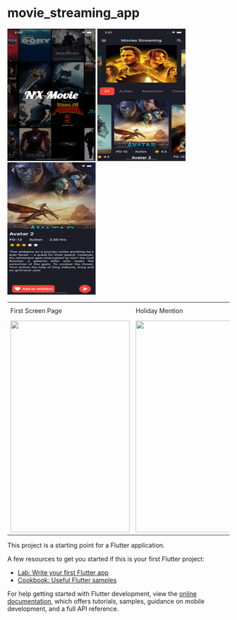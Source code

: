 # movie_streaming_app

<img src="https://raw.githubusercontent.com/Basu0369/movie_streaming_app/ec2d5ada42adbbc8fa3c4fad11dfb4fe38690831/images/Simulator%20Screen%20Shot%20-%20iPhone%2011%20Pro%20-%202022-12-26%20at%2002.09.04.png" width="200" height="300">

<img src="https://github.com/Basu0369/movie_streaming_app/blob/master/images/homescreen.png?raw=true" width="200" height="300">

<img src="https://github.com/Basu0369/movie_streaming_app/blob/master/images/moviepage.png?raw=true" width="200" height="300">

<table>
  <tr>
    <td>First Screen Page</td>
     <td>Holiday Mention</td>
     <td>Present day in purple and selected day in pink</td>
  </tr>
  <tr>
    <td><img src="[screenshots/Screenshot_1582745092.png](https://github.com/Basu0369/movie_streaming_app/blob/master/images/moviepage.png?raw=true)" width=270 height=480></td>
    <td><img src="[screenshots/Screenshot_1582745125.png](https://github.com/Basu0369/movie_streaming_app/blob/master/images/moviepage.png?raw=true)" width=270 height=480></td>
    <td><img src="[screenshots/Screenshot_1582745139.png](https://github.com/Basu0369/movie_streaming_app/blob/master/images/moviepage.png?raw=true)" width=270 height=480></td>
  </tr>
 </table>

This project is a starting point for a Flutter application.

A few resources to get you started if this is your first Flutter project:

- [Lab: Write your first Flutter app](https://docs.flutter.dev/get-started/codelab)
- [Cookbook: Useful Flutter samples](https://docs.flutter.dev/cookbook)

For help getting started with Flutter development, view the
[online documentation](https://docs.flutter.dev/), which offers tutorials,
samples, guidance on mobile development, and a full API reference.
